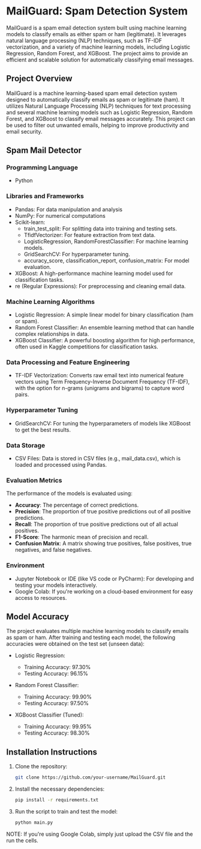 # **MailGuard: Spam Detection System**

MailGuard is a spam email detection system built using machine learning models to classify emails as either spam or ham (legitimate). It leverages natural language processing (NLP) techniques, such as TF-IDF vectorization, and a variety of machine learning models, including Logistic Regression, Random Forest, and XGBoost. The project aims to provide an efficient and scalable solution for automatically classifying email messages.

## **Project Overview**
MailGuard is a machine learning-based spam email detection system designed to automatically classify emails as spam or legitimate (ham). It utilizes Natural Language Processing (NLP) techniques for text processing and several machine learning models such as Logistic Regression, Random Forest, and XGBoost to classify email messages accurately. This project can be used to filter out unwanted emails, helping to improve productivity and email security.

## **Spam Mail Detector**

### **Programming Language**
* Python

### **Libraries and Frameworks**
* Pandas: For data manipulation and analysis
* NumPy: For numerical computations
* Scikit-learn:
  * train_test_split: For splitting data into training and testing sets.
  * TfidfVectorizer: For feature extraction from text data.
  * LogisticRegression, RandomForestClassifier: For machine learning models.
  * GridSearchCV: For hyperparameter tuning.
  * accuracy_score, classification_report, confusion_matrix: For model evaluation.
* XGBoost: A high-performance machine learning model used for classification tasks.
* re (Regular Expressions): For preprocessing and cleaning email data.

### **Machine Learning Algorithms**
* Logistic Regression: A simple linear model for binary classification (ham or spam).
* Random Forest Classifier: An ensemble learning method that can handle complex relationships in data.
* XGBoost Classifier: A powerful boosting algorithm for high performance, often used in Kaggle competitions for classification tasks.

### **Data Processing and Feature Engineering**
* TF-IDF Vectorization: Converts raw email text into numerical feature vectors using Term Frequency-Inverse Document Frequency (TF-IDF), with the option for n-grams (unigrams and bigrams) to capture word pairs.

### **Hyperparameter Tuning**
* GridSearchCV: For tuning the hyperparameters of models like XGBoost to get the best results.

### **Data Storage**
* CSV Files: Data is stored in CSV files (e.g., mail_data.csv), which is loaded and processed using Pandas.

### **Evaluation Metrics**
The performance of the models is evaluated using:
- **Accuracy**: The percentage of correct predictions.
- **Precision**: The proportion of true positive predictions out of all positive predictions.
- **Recall**: The proportion of true positive predictions out of all actual positives.
- **F1-Score**: The harmonic mean of precision and recall.
- **Confusion Matrix**: A matrix showing true positives, false positives, true negatives, and false negatives.

### **Environment**
* Jupyter Notebook or IDE (like VS code or PyCharm):  For developing and testing your models interactively.
* Google Colab: If you're working on a cloud-based environment for easy access to resources.

## **Model Accuracy**
The project evaluates multiple machine learning models to classify emails as spam or ham. After training and testing each model, the following accuracies were obtained on the test set (unseen data):

* Logistic Regression:
  * Training Accuracy: 97.30%
  * Testing Accuracy: 96.15%
    
* Random Forest Classifier:
  * Training Accuracy: 99.90%
  * Testing Accuracy: 97.50%
    
* XGBoost Classifier (Tuned):
  * Training Accuracy: 99.95%
  * Testing Accuracy: 98.30%

## **Installation Instructions**

1. Clone the repository:
   ```bash
   git clone https://github.com/your-username/MailGuard.git

2. Install the necessary dependencies:
   ```bash
   pip install -r requirements.txt
3. Run the script to train and test the model:
   ```bash
   python main.py

NOTE: If you're using Google Colab, simply just upload the CSV file and the run the cells.
